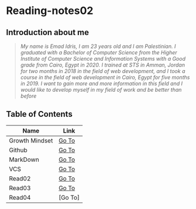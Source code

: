 # Reading-notes02

## Introduction about me
> *My name is Emad Idris, I am 23 years old and I am Palestinian. I graduated with a Bachelor of Computer Science from the Higher Institute of Computer Science and Information Systems with a Good grade from Cairo, Egypt in 2020. I trained at STS in Amman, Jordan for two months in 2018 in the field of web development, and I took a course in the field of web development in Cairo, Egypt for five months in 2019. I want to gain more and more information in this field and I would like to develop myself in my field of work and be better than before*


## Table of Contents

Name | Link 
-----| -----
Growth Mindset | [Go To](https://emadidris.github.io/reading-notes01/GrowthMindset)
Github         | [Go To](https://emadidris.github.io/reading-notes01/Github)
MarkDown       | [Go To](https://emadidris.github.io/reading-notes01/MarkDown)
VCS            | [Go To](https://emadidris.github.io/reading-notes01/VCS)
Read02         | [Go To](https://emadidris.github.io/reading-notes01/Read02)
Read03         | [Go To]()
Read04         | [Go To]
